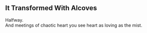 It Transformed With Alcoves
---------------------------
Halfway.  
And meetings of chaotic heart you see heart as loving as the mist.  
